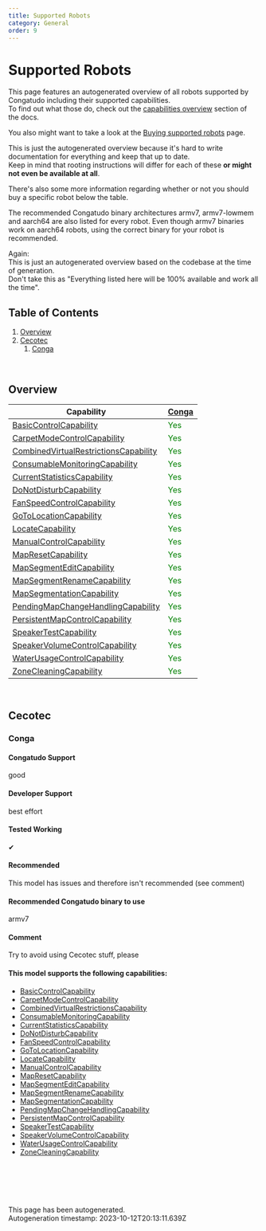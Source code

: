 ```yaml
---
title: Supported Robots
category: General
order: 9
---
```


# Supported Robots

This page features an autogenerated overview of all robots supported by Congatudo including their supported capabilities.<br/>
To find out what those do, check out the [capabilities overview](https://congatudo.cloud/pages/general/capabilities-overview.html) section of the docs.

You also might want to take a look at the [Buying supported robots](https://congatudo.cloud/pages/general/buying-supported-robots.html) page.

This is just the autogenerated overview because it's hard to write documentation for everything and keep that up to date. <br/>
Keep in mind that rooting instructions will differ for each of these **or might not even be available at all**.

There's also some more information regarding whether or not you should buy a specific robot below the table.

The recommended Congatudo binary architectures armv7, armv7-lowmem and aarch64 are also listed for every robot. Even though
armv7 binaries work on aarch64 robots, using the correct binary for your robot is recommended.

Again:<br/>
This is just an autogenerated overview based on the codebase at the time of generation.<br/>
Don't take this as "Everything listed here will be 100% available and work all the time".<br/>


## Table of Contents
1. [Overview](#Overview)
2. [Cecotec](#cecotec)
    1. [Conga](#cecotec_conga)

<br/>

## Overview<a id='Overview'></a>

Capability | <a href='#cecotec_conga'>Conga</a>
---- | ----
[BasicControlCapability](https://congatudo.cloud/pages/general/capabilities-overview.html#BasicControlCapability) | <span style="color:green;">Yes</span>
[CarpetModeControlCapability](https://congatudo.cloud/pages/general/capabilities-overview.html#CarpetModeControlCapability) | <span style="color:green;">Yes</span>
[CombinedVirtualRestrictionsCapability](https://congatudo.cloud/pages/general/capabilities-overview.html#CombinedVirtualRestrictionsCapability) | <span style="color:green;">Yes</span>
[ConsumableMonitoringCapability](https://congatudo.cloud/pages/general/capabilities-overview.html#ConsumableMonitoringCapability) | <span style="color:green;">Yes</span>
[CurrentStatisticsCapability](https://congatudo.cloud/pages/general/capabilities-overview.html#CurrentStatisticsCapability) | <span style="color:green;">Yes</span>
[DoNotDisturbCapability](https://congatudo.cloud/pages/general/capabilities-overview.html#DoNotDisturbCapability) | <span style="color:green;">Yes</span>
[FanSpeedControlCapability](https://congatudo.cloud/pages/general/capabilities-overview.html#FanSpeedControlCapability) | <span style="color:green;">Yes</span>
[GoToLocationCapability](https://congatudo.cloud/pages/general/capabilities-overview.html#GoToLocationCapability) | <span style="color:green;">Yes</span>
[LocateCapability](https://congatudo.cloud/pages/general/capabilities-overview.html#LocateCapability) | <span style="color:green;">Yes</span>
[ManualControlCapability](https://congatudo.cloud/pages/general/capabilities-overview.html#ManualControlCapability) | <span style="color:green;">Yes</span>
[MapResetCapability](https://congatudo.cloud/pages/general/capabilities-overview.html#MapResetCapability) | <span style="color:green;">Yes</span>
[MapSegmentEditCapability](https://congatudo.cloud/pages/general/capabilities-overview.html#MapSegmentEditCapability) | <span style="color:green;">Yes</span>
[MapSegmentRenameCapability](https://congatudo.cloud/pages/general/capabilities-overview.html#MapSegmentRenameCapability) | <span style="color:green;">Yes</span>
[MapSegmentationCapability](https://congatudo.cloud/pages/general/capabilities-overview.html#MapSegmentationCapability) | <span style="color:green;">Yes</span>
[PendingMapChangeHandlingCapability](https://congatudo.cloud/pages/general/capabilities-overview.html#PendingMapChangeHandlingCapability) | <span style="color:green;">Yes</span>
[PersistentMapControlCapability](https://congatudo.cloud/pages/general/capabilities-overview.html#PersistentMapControlCapability) | <span style="color:green;">Yes</span>
[SpeakerTestCapability](https://congatudo.cloud/pages/general/capabilities-overview.html#SpeakerTestCapability) | <span style="color:green;">Yes</span>
[SpeakerVolumeControlCapability](https://congatudo.cloud/pages/general/capabilities-overview.html#SpeakerVolumeControlCapability) | <span style="color:green;">Yes</span>
[WaterUsageControlCapability](https://congatudo.cloud/pages/general/capabilities-overview.html#WaterUsageControlCapability) | <span style="color:green;">Yes</span>
[ZoneCleaningCapability](https://congatudo.cloud/pages/general/capabilities-overview.html#ZoneCleaningCapability) | <span style="color:green;">Yes</span>


<br/>

## Cecotec<a id="cecotec"></a>

### Conga<a id="cecotec_conga"></a>

#### Congatudo Support

good



#### Developer Support

best effort



#### Tested Working

✔



#### Recommended

This model has issues and therefore isn't recommended (see comment)



#### Recommended Congatudo binary to use

armv7



#### Comment

Try to avoid using Cecotec stuff, please



#### This model supports the following capabilities:
  - [BasicControlCapability](https://congatudo.cloud/pages/general/capabilities-overview.html#BasicControlCapability)
  - [CarpetModeControlCapability](https://congatudo.cloud/pages/general/capabilities-overview.html#CarpetModeControlCapability)
  - [CombinedVirtualRestrictionsCapability](https://congatudo.cloud/pages/general/capabilities-overview.html#CombinedVirtualRestrictionsCapability)
  - [ConsumableMonitoringCapability](https://congatudo.cloud/pages/general/capabilities-overview.html#ConsumableMonitoringCapability)
  - [CurrentStatisticsCapability](https://congatudo.cloud/pages/general/capabilities-overview.html#CurrentStatisticsCapability)
  - [DoNotDisturbCapability](https://congatudo.cloud/pages/general/capabilities-overview.html#DoNotDisturbCapability)
  - [FanSpeedControlCapability](https://congatudo.cloud/pages/general/capabilities-overview.html#FanSpeedControlCapability)
  - [GoToLocationCapability](https://congatudo.cloud/pages/general/capabilities-overview.html#GoToLocationCapability)
  - [LocateCapability](https://congatudo.cloud/pages/general/capabilities-overview.html#LocateCapability)
  - [ManualControlCapability](https://congatudo.cloud/pages/general/capabilities-overview.html#ManualControlCapability)
  - [MapResetCapability](https://congatudo.cloud/pages/general/capabilities-overview.html#MapResetCapability)
  - [MapSegmentEditCapability](https://congatudo.cloud/pages/general/capabilities-overview.html#MapSegmentEditCapability)
  - [MapSegmentRenameCapability](https://congatudo.cloud/pages/general/capabilities-overview.html#MapSegmentRenameCapability)
  - [MapSegmentationCapability](https://congatudo.cloud/pages/general/capabilities-overview.html#MapSegmentationCapability)
  - [PendingMapChangeHandlingCapability](https://congatudo.cloud/pages/general/capabilities-overview.html#PendingMapChangeHandlingCapability)
  - [PersistentMapControlCapability](https://congatudo.cloud/pages/general/capabilities-overview.html#PersistentMapControlCapability)
  - [SpeakerTestCapability](https://congatudo.cloud/pages/general/capabilities-overview.html#SpeakerTestCapability)
  - [SpeakerVolumeControlCapability](https://congatudo.cloud/pages/general/capabilities-overview.html#SpeakerVolumeControlCapability)
  - [WaterUsageControlCapability](https://congatudo.cloud/pages/general/capabilities-overview.html#WaterUsageControlCapability)
  - [ZoneCleaningCapability](https://congatudo.cloud/pages/general/capabilities-overview.html#ZoneCleaningCapability)


<br/><br/><br/><br/><br/>
This page has been autogenerated.<br/>
Autogeneration timestamp: 2023-10-12T20:13:11.639Z
